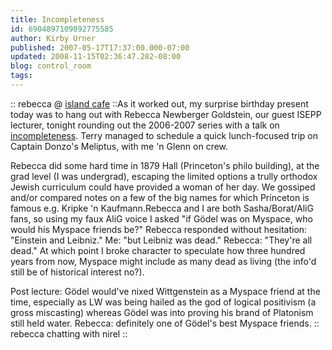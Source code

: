 ```yaml
---
title: Incompleteness
id: 6904897109092775585
author: Kirby Urner
published: 2007-05-17T17:37:00.000-07:00
updated: 2008-11-15T02:36:47.282-08:00
blog: control_room
tags: 
---
```


[](https://blogger.googleusercontent.com/img/b/R29vZ2xl/AVvXsEh-AdshXD4wm_a5VJ4f6bhkrmP45mJqGIDcookKpY2WX6vA2iJAPcWzI7cMsTKRBlXpD9-xKtALXObnbaE2iVT5GmWmUr1vlOlPC5-SsAiz6M_OAUxtAycRoc2l1p-tTVpLznBS/s1600-h/rebecca.jpg):: rebecca @ [island cafe](http://mybizmo.blogspot.com/2005/09/talk-like-pirate-day.html) ::As it worked out, my surprise birthday present today was to hang out with Rebecca Newberger Goldstein, our guest ISEPP lecturer, tonight rounding out the 2006-2007 series with a talk on [incompleteness](http://www.amazon.com/Incompleteness-Proof-Paradox-Godel-Discoveries/dp/0393327604/ref=sr_1_2/102-9659880-0725716). Terry managed to schedule a quick lunch-focused trip on Captain Donzo's Meliptus, with me 'n Glenn on crew. 

Rebecca did some hard time in 1879 Hall (Princeton's philo building), at the grad level (I was undergrad), escaping the limited options a trully orthodox Jewish curriculum could have provided a woman of her day. We gossiped and/or compared notes on a few of the big names for which Princeton is famous e.g. Kripke 'n Kaufmann.Rebecca and I are both Sasha/Borat/AliG fans, so using my faux AliG voice I asked "if Gödel was on Myspace, who would his Myspace friends be?" Rebecca responded without hesitation: "Einstein and Leibniz." Me: "but Leibniz was dead." Rebecca: "They're all dead." At which point I broke character to speculate how three hundred years from now, Myspace might include as many dead as living (the info'd still be of historical interest no?).

Post lecture: Gödel would've nixed Wittgenstein as a Myspace friend at the time, especially as LW was being hailed as the god of logical positivism (a gross miscasting) whereas Gödel was into proving his brand of Platonism still held water. Rebecca: definitely one of Gödel's best Myspace friends.
[](https://blogger.googleusercontent.com/img/b/R29vZ2xl/AVvXsEhmnjw0w76vNkppVYzmVIHRNufoXG_sIo-DFJ5-wTnhDTiuX7g65cHKSmCAFWGaxfpFkG5RzI2LZKn338etxMxty0XWCI9nAKeY81cCnOQpplICA5ouZt9pDeY8FtggK11p8ecs/s1600-h/rebeccanirel.jpg):: rebecca chatting with nirel ::